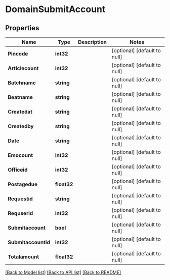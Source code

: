 # DomainSubmitAccount

## Properties
Name | Type | Description | Notes
------------ | ------------- | ------------- | -------------
**Pincode** | **int32** |  | [optional] [default to null]
**Articlecount** | **int32** |  | [optional] [default to null]
**Batchname** | **string** |  | [optional] [default to null]
**Beatname** | **string** |  | [optional] [default to null]
**Createdat** | **string** |  | [optional] [default to null]
**Createdby** | **string** |  | [optional] [default to null]
**Date** | **string** |  | [optional] [default to null]
**Emocount** | **int32** |  | [optional] [default to null]
**Officeid** | **int32** |  | [optional] [default to null]
**Postagedue** | **float32** |  | [optional] [default to null]
**Requestid** | **string** |  | [optional] [default to null]
**Requserid** | **int32** |  | [optional] [default to null]
**Submitaccount** | **bool** |  | [optional] [default to null]
**Submitaccountid** | **int32** |  | [optional] [default to null]
**Totalamount** | **float32** |  | [optional] [default to null]

[[Back to Model list]](../README.md#documentation-for-models) [[Back to API list]](../README.md#documentation-for-api-endpoints) [[Back to README]](../README.md)


